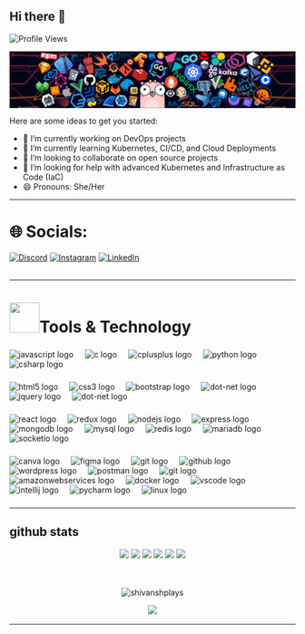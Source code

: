 ## Hi there 👋

<!-- Profile Views -->
<p align="left">
  <img src="https://komarev.com/ghpvc/?username=Namrathaaaaaa&label=Profile%20views&color=0e75b6&style=flat" alt="Profile Views" /> 
</p>

<!-- Added Profile Banner -->
<img align="center" src="/header_F.png" alt="Profile Image Header" /><br>


Here are some ideas to get you started:

- 🔭 I’m currently working on DevOps projects
- 🌱 I’m currently learning Kubernetes, CI/CD, and Cloud Deployments
- 👯 I’m looking to collaborate on open source projects
- 🤔 I’m looking for help with advanced Kubernetes and Infrastructure as Code (IaC)
- 😄 Pronouns: She/Her


<hr>

# 🌐 Socials: 
[![Discord](https://img.shields.io/badge/Discord-%237289DA.svg?logo=discord&logoColor=white)](https://discord.gg/Namratha#namratha_3) [![Instagram](https://img.shields.io/badge/Instagram-%23E4405F.svg?logo=Instagram&logoColor=white)](https://instagram.com/namratharaju_343) [![LinkedIn](https://img.shields.io/badge/LinkedIn-%230077B5.svg?logo=linkedin&logoColor=white)](https://www.linkedin.com/in/namratha343/) 
<br><br>
<hr>

<h1><img src="https://media.tenor.com/Pnb_hVWq2sgAAAAj/on-process-dig.gif" width="53" height="53"/>Tools & Technology</h1>

<div align="left">
</div>

###

<div align="left">
  <img src="https://cdn.jsdelivr.net/gh/devicons/devicon/icons/javascript/javascript-original.svg" height="40" alt="javascript logo"  />
  <img width="12" />
  <img src="https://cdn.jsdelivr.net/gh/devicons/devicon/icons/c/c-original.svg" height="40" alt="c logo"  />
  <img width="12" />
  <img src="https://cdn.jsdelivr.net/gh/devicons/devicon/icons/cplusplus/cplusplus-original.svg" height="40" alt="cplusplus logo"  />
  <img width="12" />
  <img src="https://cdn.jsdelivr.net/gh/devicons/devicon/icons/python/python-original.svg" height="40" alt="python logo"  />
  <img width="12" />
  <img src="https://cdn.jsdelivr.net/gh/devicons/devicon/icons/go/go-original.svg" height="40" alt="csharp logo"  />
</div>

###

<div align="left">
  <img src="https://cdn.jsdelivr.net/gh/devicons/devicon/icons/html5/html5-original.svg" height="40" alt="html5 logo"  />
  <img width="12" />
  <img src="https://cdn.jsdelivr.net/gh/devicons/devicon/icons/css3/css3-original.svg" height="40" alt="css3 logo"  />
  <img width="12" />
  <img src="https://cdn.jsdelivr.net/gh/devicons/devicon/icons/bootstrap/bootstrap-original.svg" height="40" alt="bootstrap logo"  />
  <img width="12" />
  <img src="https://cdn.jsdelivr.net/gh/devicons/devicon/icons/tailwindcss/tailwindcss-original.svg" height="40" alt="dot-net logo"  />
  <img width="12" />
  <img src="https://cdn.jsdelivr.net/gh/devicons/devicon/icons/jquery/jquery-original.svg" height="40" alt="jquery logo"  />
  <img width="12" />
  <img src="https://cdn.jsdelivr.net/gh/devicons/devicon/icons/dot-net/dot-net-original.svg" height="40" alt="dot-net logo"  />
</div>

###

<div align="left">
  <img src="https://cdn.jsdelivr.net/gh/devicons/devicon/icons/react/react-original.svg" height="40" alt="react logo"  />
  <img width="12" />
  <img src="https://cdn.jsdelivr.net/gh/devicons/devicon/icons/redux/redux-original.svg" height="40" alt="redux logo"  />
  <img width="12" />
  <img src="https://cdn.jsdelivr.net/gh/devicons/devicon/icons/nodejs/nodejs-original.svg" height="40" alt="nodejs logo"  />
  <img width="12" />
  <img src="https://cdn.jsdelivr.net/gh/devicons/devicon/icons/express/express-original.svg" height="40" alt="express logo"  />
  <img width="12" />
  <img src="https://cdn.jsdelivr.net/gh/devicons/devicon/icons/mongodb/mongodb-original.svg" height="40" alt="mongodb logo"  />
  <img width="12" />
  <img src="https://cdn.jsdelivr.net/gh/devicons/devicon/icons/mysql/mysql-original.svg" height="40" alt="mysql logo"  />
  <img width="12" />
  <img src="https://cdn.jsdelivr.net/gh/devicons/devicon/icons/redis/redis-original.svg" height="40" alt="redis logo"  />
  <img width="12" />
  <img src="https://cdn.jsdelivr.net/gh/devicons/devicon/icons/mariadb/mariadb-original.svg" height="40" alt="mariadb logo"  />
  <img width="12" />
  <img src="https://cdn.jsdelivr.net/gh/devicons/devicon/icons/socketio/socketio-original.svg" height="40" alt="socketio logo"  />
  <img width="12" />
  
</div>

###

<div align="left">
  <img src="https://cdn.jsdelivr.net/gh/devicons/devicon/icons/canva/canva-original.svg" height="40" alt="canva logo"  />
  <img width="12" />
  <img src="https://cdn.jsdelivr.net/gh/devicons/devicon/icons/figma/figma-original.svg" height="40" alt="figma logo"  />
  <img width="12" />
  <img src="https://cdn.jsdelivr.net/gh/devicons/devicon/icons/git/git-original.svg" height="40" alt="git logo"  />
  <img width="12" />
  <img src="https://skillicons.dev/icons?i=github" height="40" alt="github logo"  />
  <img width="12" />
  <img src="https://cdn.jsdelivr.net/gh/devicons/devicon/icons/wordpress/wordpress-original.svg" height="40" alt="wordpress logo"  />
  <img width="12" />
  <img src="https://cdn.jsdelivr.net/gh/devicons/devicon/icons/postman/postman-original.svg" height="40" alt="postman logo"  />
  <img width="12" />
  <img src="https://cdn.jsdelivr.net/gh/devicons/devicon/icons/git/git-original.svg" height="40" alt="git logo"  />
  <img width="12" />
  <img src="https://skillicons.dev/icons?i=aws" height="40" alt="amazonwebservices logo"  />
  <img width="12" />
  <img src="https://cdn.jsdelivr.net/gh/devicons/devicon/icons/docker/docker-original.svg" height="40" alt="docker logo"  />
  <img width="12" />
  <img src="https://cdn.jsdelivr.net/gh/devicons/devicon/icons/vscode/vscode-original.svg" height="40" alt="vscode logo"  />
  <img width="12" />
  <img src="https://cdn.jsdelivr.net/gh/devicons/devicon/icons/intellij/intellij-original.svg" height="40" alt="intellij logo"  />
  <img width="12" />
  <img src="https://cdn.jsdelivr.net/gh/devicons/devicon/icons/pycharm/pycharm-original.svg" height="40" alt="pycharm logo"  />
  <img width="12" />
  <img src="https://cdn.simpleicons.org/linux/FCC624" height="40" alt="linux logo"  />
</div>

###


<hr>

## github stats


<div align="center">

<img height="158em" src="https://github-profile-summary-cards.vercel.app/api/cards/profile-details?username=Namrathaaaaaa&theme=radical">
<img height="158em" src="https://github-profile-summary-cards.vercel.app/api/cards/stats?username=Namrathaaaaaa&theme=radical">
<img height="160em" src="https://github-profile-summary-cards.vercel.app/api/cards/repos-per-language?username=Namrathaaaaaa&theme=radical">
<img height="160em" src="https://github-profile-summary-cards.vercel.app/api/cards/most-commit-language?username=Namrathaaaaaa&theme=radical">
<img height="160em" src="https://github-profile-summary-cards.vercel.app/api/cards/productive-time?username=Namrathaaaaaa&theme=radical&utcOffset=8">
<img height="169em" src="https://github-readme-stats.vercel.app/api?username=Namrathaaaaaa&theme=radical&hide_border=false&include_all_commits=false&count_private=false">

<br/>
<br/>
<br/>


<p align="center">
   <a>
     <p><img align="center" src="https://github-readme-streak-stats.herokuapp.com/?user=Namrathaaaaaa&theme=radical" alt="shivanshplays" /></p>
   </a>
</p>

<div align="center">
  <img src="https://github-readme-activity-graph.vercel.app/graph?username=Namrathaaaaaa&theme=synthwave-84&true&hide_border=true" />
</div>

<hr>


